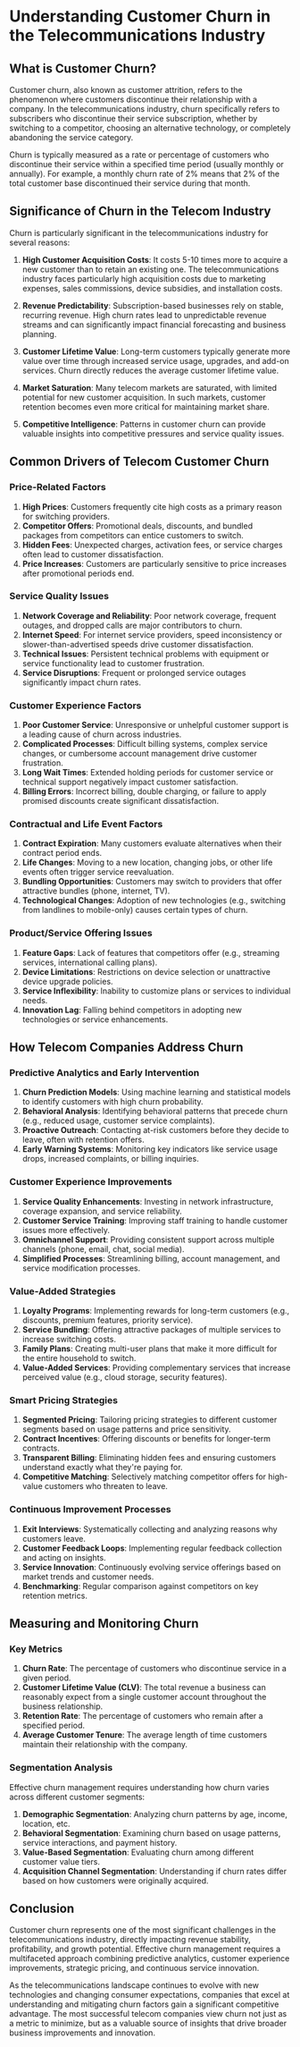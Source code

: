 # Understanding Customer Churn in the Telecommunications Industry

## What is Customer Churn?

Customer churn, also known as customer attrition, refers to the phenomenon where customers discontinue their relationship with a company. In the telecommunications industry, churn specifically refers to subscribers who discontinue their service subscription, whether by switching to a competitor, choosing an alternative technology, or completely abandoning the service category.

Churn is typically measured as a rate or percentage of customers who discontinue their service within a specified time period (usually monthly or annually). For example, a monthly churn rate of 2% means that 2% of the total customer base discontinued their service during that month.

## Significance of Churn in the Telecom Industry

Churn is particularly significant in the telecommunications industry for several reasons:

1. **High Customer Acquisition Costs**: It costs 5-10 times more to acquire a new customer than to retain an existing one. The telecommunications industry faces particularly high acquisition costs due to marketing expenses, sales commissions, device subsidies, and installation costs.

2. **Revenue Predictability**: Subscription-based businesses rely on stable, recurring revenue. High churn rates lead to unpredictable revenue streams and can significantly impact financial forecasting and business planning.

3. **Customer Lifetime Value**: Long-term customers typically generate more value over time through increased service usage, upgrades, and add-on services. Churn directly reduces the average customer lifetime value.

4. **Market Saturation**: Many telecom markets are saturated, with limited potential for new customer acquisition. In such markets, customer retention becomes even more critical for maintaining market share.

5. **Competitive Intelligence**: Patterns in customer churn can provide valuable insights into competitive pressures and service quality issues.

## Common Drivers of Telecom Customer Churn

### Price-Related Factors

1. **High Prices**: Customers frequently cite high costs as a primary reason for switching providers.
2. **Competitor Offers**: Promotional deals, discounts, and bundled packages from competitors can entice customers to switch.
3. **Hidden Fees**: Unexpected charges, activation fees, or service charges often lead to customer dissatisfaction.
4. **Price Increases**: Customers are particularly sensitive to price increases after promotional periods end.

### Service Quality Issues

1. **Network Coverage and Reliability**: Poor network coverage, frequent outages, and dropped calls are major contributors to churn.
2. **Internet Speed**: For internet service providers, speed inconsistency or slower-than-advertised speeds drive customer dissatisfaction.
3. **Technical Issues**: Persistent technical problems with equipment or service functionality lead to customer frustration.
4. **Service Disruptions**: Frequent or prolonged service outages significantly impact churn rates.

### Customer Experience Factors

1. **Poor Customer Service**: Unresponsive or unhelpful customer support is a leading cause of churn across industries.
2. **Complicated Processes**: Difficult billing systems, complex service changes, or cumbersome account management drive customer frustration.
3. **Long Wait Times**: Extended holding periods for customer service or technical support negatively impact customer satisfaction.
4. **Billing Errors**: Incorrect billing, double charging, or failure to apply promised discounts create significant dissatisfaction.

### Contractual and Life Event Factors

1. **Contract Expiration**: Many customers evaluate alternatives when their contract period ends.
2. **Life Changes**: Moving to a new location, changing jobs, or other life events often trigger service reevaluation.
3. **Bundling Opportunities**: Customers may switch to providers that offer attractive bundles (phone, internet, TV).
4. **Technological Changes**: Adoption of new technologies (e.g., switching from landlines to mobile-only) causes certain types of churn.

### Product/Service Offering Issues

1. **Feature Gaps**: Lack of features that competitors offer (e.g., streaming services, international calling plans).
2. **Device Limitations**: Restrictions on device selection or unattractive device upgrade policies.
3. **Service Inflexibility**: Inability to customize plans or services to individual needs.
4. **Innovation Lag**: Falling behind competitors in adopting new technologies or service enhancements.

## How Telecom Companies Address Churn

### Predictive Analytics and Early Intervention

1. **Churn Prediction Models**: Using machine learning and statistical models to identify customers with high churn probability.
2. **Behavioral Analysis**: Identifying behavioral patterns that precede churn (e.g., reduced usage, customer service complaints).
3. **Proactive Outreach**: Contacting at-risk customers before they decide to leave, often with retention offers.
4. **Early Warning Systems**: Monitoring key indicators like service usage drops, increased complaints, or billing inquiries.

### Customer Experience Improvements

1. **Service Quality Enhancements**: Investing in network infrastructure, coverage expansion, and service reliability.
2. **Customer Service Training**: Improving staff training to handle customer issues more effectively.
3. **Omnichannel Support**: Providing consistent support across multiple channels (phone, email, chat, social media).
4. **Simplified Processes**: Streamlining billing, account management, and service modification processes.

### Value-Added Strategies

1. **Loyalty Programs**: Implementing rewards for long-term customers (e.g., discounts, premium features, priority service).
2. **Service Bundling**: Offering attractive packages of multiple services to increase switching costs.
3. **Family Plans**: Creating multi-user plans that make it more difficult for the entire household to switch.
4. **Value-Added Services**: Providing complementary services that increase perceived value (e.g., cloud storage, security features).

### Smart Pricing Strategies

1. **Segmented Pricing**: Tailoring pricing strategies to different customer segments based on usage patterns and price sensitivity.
2. **Contract Incentives**: Offering discounts or benefits for longer-term contracts.
3. **Transparent Billing**: Eliminating hidden fees and ensuring customers understand exactly what they're paying for.
4. **Competitive Matching**: Selectively matching competitor offers for high-value customers who threaten to leave.

### Continuous Improvement Processes

1. **Exit Interviews**: Systematically collecting and analyzing reasons why customers leave.
2. **Customer Feedback Loops**: Implementing regular feedback collection and acting on insights.
3. **Service Innovation**: Continuously evolving service offerings based on market trends and customer needs.
4. **Benchmarking**: Regular comparison against competitors on key retention metrics.

## Measuring and Monitoring Churn

### Key Metrics

1. **Churn Rate**: The percentage of customers who discontinue service in a given period.
2. **Customer Lifetime Value (CLV)**: The total revenue a business can reasonably expect from a single customer account throughout the business relationship.
3. **Retention Rate**: The percentage of customers who remain after a specified period.
4. **Average Customer Tenure**: The average length of time customers maintain their relationship with the company.

### Segmentation Analysis

Effective churn management requires understanding how churn varies across different customer segments:

1. **Demographic Segmentation**: Analyzing churn patterns by age, income, location, etc.
2. **Behavioral Segmentation**: Examining churn based on usage patterns, service interactions, and payment history.
3. **Value-Based Segmentation**: Evaluating churn among different customer value tiers.
4. **Acquisition Channel Segmentation**: Understanding if churn rates differ based on how customers were originally acquired.

## Conclusion

Customer churn represents one of the most significant challenges in the telecommunications industry, directly impacting revenue stability, profitability, and growth potential. Effective churn management requires a multifaceted approach combining predictive analytics, customer experience improvements, strategic pricing, and continuous service innovation.

As the telecommunications landscape continues to evolve with new technologies and changing consumer expectations, companies that excel at understanding and mitigating churn factors gain a significant competitive advantage. The most successful telecom companies view churn not just as a metric to minimize, but as a valuable source of insights that drive broader business improvements and innovation. 